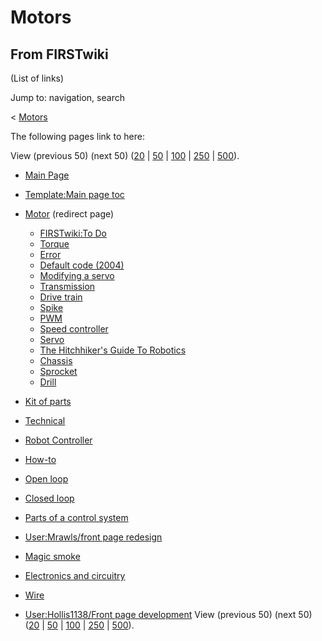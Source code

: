 # Motors

## From FIRSTwiki

(List of links)

Jump to: navigation, search

< [Motors](/index.php?title=Motors&redirect=no "Motors")

The following pages link to here:

View (previous 50) (next 50) ([20](/index.php?title=Special:Whatlinkshere/Motors&limit=20&from=0 "Special:Whatlinkshere/Motors") | [50](/index.php?title=Special:Whatlinkshere/Motors&limit=50&from=0 "Special:Whatlinkshere/Motors") | [100](/index.php?title=Special:Whatlinkshere/Motors&limit=100&from=0 "Special:Whatlinkshere/Motors") | [250](/index.php?title=Special:Whatlinkshere/Motors&limit=250&from=0 "Special:Whatlinkshere/Motors") | [500](/index.php?title=Special:Whatlinkshere/Motors&limit=500&from=0 "Special:Whatlinkshere/Motors")).

- [Main Page](Main_Page "Main Page")
- [Template:Main page toc](Template:Main_page_toc "Template:Main page toc")
- [Motor](/index.php?title=Motor&redirect=no "Motor") (redirect page) 

  - [FIRSTwiki:To Do](FIRSTwiki:To_Do "FIRSTwiki:To Do")
  - [Torque](torque)
  - [Error](error)
  - [Default code (2004)](Default_code_%282004%29 "Default code \(2004\)")
  - [Modifying a servo](Modifying_a_servo "Modifying a servo")
  - [Transmission](Transmission "Transmission")
  - [Drive train](drive-train)
  - [Spike](spike-relay)
  - [PWM](pwm)
  - [Speed controller](Speed_controller "Speed controller")
  - [Servo](servo)
  - [The Hitchhiker's Guide To Robotics](The_Hitchhiker%27s_Guide_To_Robotics "The Hitchhiker's Guide To Robotics")
  - [Chassis](Chassis "Chassis")
  - [Sprocket](Sprocket "Sprocket")
  - [Drill](Drill "Drill")

- [Kit of parts](kit-of-parts)
- [Technical](Technical "Technical")
- [Robot Controller](robot-controller)
- [How-to](How-to "How-to")
- [Open loop](open-loop)
- [Closed loop](closed-loop)
- [Parts of a control system](Parts_of_a_control_system "Parts of a control system")
- [User:Mrawls/front page redesign](User:Mrawls/front_page_redesign "User:Mrawls/front page redesign")
- [Magic smoke](Magic_smoke "Magic smoke")
- [Electronics and circuitry](Electronics_and_circuitry "Electronics and circuitry")
- [Wire](Wire "Wire")
- [User:Hollis1138/Front page development](User:Hollis1138/Front_page_development "User:Hollis1138/Front page development") View (previous 50) (next 50) ([20](/index.php?title=Special:Whatlinkshere/Motors&limit=20&from=0 "Special:Whatlinkshere/Motors") | [50](/index.php?title=Special:Whatlinkshere/Motors&limit=50&from=0 "Special:Whatlinkshere/Motors") | [100](/index.php?title=Special:Whatlinkshere/Motors&limit=100&from=0 "Special:Whatlinkshere/Motors") | [250](/index.php?title=Special:Whatlinkshere/Motors&limit=250&from=0 "Special:Whatlinkshere/Motors") | [500](/index.php?title=Special:Whatlinkshere/Motors&limit=500&from=0 "Special:Whatlinkshere/Motors")).
